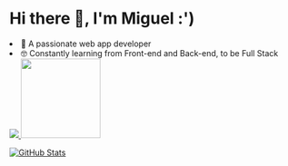 <div id="header">
  <h1 >Hi there 👋, I'm Miguel :') </h1>
  <li > 🔭 A passionate web app developer </li>
  <li > 🤓 Constantly learning from Front-end and Back-end, to be Full Stack </li>
</div>

<div>
  <a href="https://github.com/MiguelMRojas">
  <img src="https://github-readme-stats.vercel.app/api?username=MiguelMRojas&theme=radical" />
  <img height="140em" src="https://github-readme-stats.vercel.app/api/top-langs/?username=MiguelMRojas&layout=compact&langs_count=5&theme=radical"/>
</div>
    
[![GitHub Stats](https://github-profile-summary-cards.vercel.app/api/cards/profile-details?username=MiguelMRojas&theme=github_dark)](https://github.com/vn7n24fzkq/github-profile-summary-cards)

